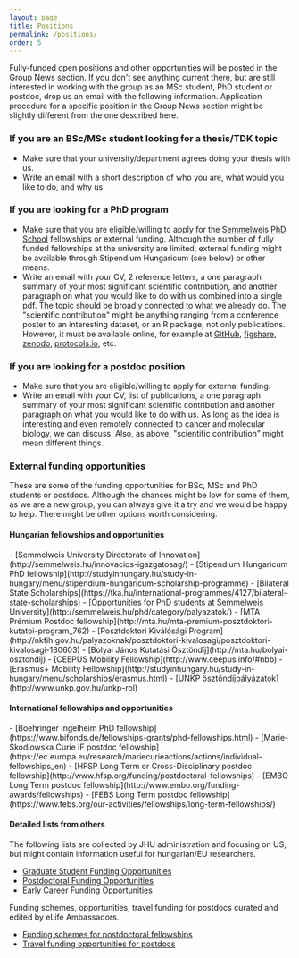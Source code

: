 ```yaml
---
layout: page
title: Positions
permalink: /positions/
order: 5
---
```


Fully-funded open positions and other opportunities will be posted in the Group
News section. If you don't see anything current there, but are still interested
in working with the group as an MSc student, PhD student or postdoc, drop us an
email with the following information. Application procedure for a specific
position in the Group News section might be slightly different from the one
described here.

<h3>If you are an BSc/MSc student looking for a thesis/TDK topic</h3>

- Make sure that your university/department agrees doing your thesis with us.
- Write an email with a short description of who you are, what would you like
  to do, and why us.

<h3>If you are looking for a PhD program</h3>

- Make sure that you are eligible/willing to apply for the [Semmelweis PhD
  School](http://phd.semmelweis.hu/en/) fellowships or external funding.
  Although the number of fully funded fellowships at the university are limited,
  external funding might be available through Stipendium Hungaricum (see below)
  or other means.
- Write an email with your CV, 2 reference letters, a one paragraph summary of
  your most significant scientific contribution, and another paragraph on what
  you would like to do with us combined into a single pdf. The topic should be
  broadly connected to what we already do. The "scientific contribution" might
  be anything ranging from a conference poster to an interesting dataset, or an
  R package, not only publications. However, it must be available online, for
  example at [GitHub](https://github.com/), [figshare](https://figshare.com/),
  [zenodo](http://zenodo.org/), [protocols.io](https://www.protocols.io/), etc.

<h3>If you are looking for a postdoc position</h3>

- Make sure that you are eligible/willing to apply for external funding.
- Write an email with your CV, list of publications, a one paragraph summary of
  your most significant scientific contribution and another paragraph on what
  you would like to do with us. As long as the idea is interesting and even
  remotely connected to cancer and molecular biology, we can discuss. Also, as
  above, "scientific contribution" might mean different things.

<h3>External funding opportunities</h3>

These are some of the funding opportunities for BSc, MSc and PhD students or
postdocs.  Although the chances might be low for some of them, as we are a new
group, you can always give it a try and we would be happy to help. There might
be other options worth considering.

<h4>Hungarian fellowships and opportunities</h4>
- [Semmelweis University Directorate of Innovation](http://semmelweis.hu/innovacios-igazgatosag/)
- [Stipendium Hungaricum PhD fellowship](http://studyinhungary.hu/study-in-hungary/menu/stipendium-hungaricum-scholarship-programme)
- [Bilateral State Scholarships](https://tka.hu/international-programmes/4127/bilateral-state-scholarships)
- [Opportunities for PhD students at Semmelweis University](http://semmelweis.hu/phd/category/palyazatok/)
- [MTA Prémium Postdoc fellowship](http://mta.hu/mta-premium-posztdoktori-kutatoi-program_762)
- [Posztdoktori Kiválósági Program](http://nkfih.gov.hu/palyazoknak/posztdoktori-kivalosagi/posztdoktori-kivalosagi-180603)
- [Bolyai János Kutatási Ösztöndíj](http://mta.hu/bolyai-osztondij)
- [CEEPUS Mobility Fellowship](http://www.ceepus.info/#nbb)
- [Erasmus+ Mobility Fellowship](http://studyinhungary.hu/study-in-hungary/menu/scholarships/erasmus.html)
- [ÚNKP ösztöndíjpályázatok](http://www.unkp.gov.hu/unkp-rol)

<h4>International fellowships and opportunities</h4>
- [Boehringer Ingelheim PhD fellowship](https://www.bifonds.de/fellowships-grants/phd-fellowships.html)
- [Marie-Skodlowska Curie IF postdoc fellowship](https://ec.europa.eu/research/mariecurieactions/actions/individual-fellowships_en)
- [HFSP Long Term or Cross-Disciplinary postdoc fellowship](http://www.hfsp.org/funding/postdoctoral-fellowships)
- [EMBO Long Term postdoc fellowship](http://www.embo.org/funding-awards/fellowships)
- [FEBS Long Term postdoc fellowship](https://www.febs.org/our-activities/fellowships/long-term-fellowships/)

<h4>Detailed lists from others</h4>

The following lists are collected by JHU administration and focusing on US, but
might contain information useful for hungarian/EU researchers.

- [Graduate Student Funding Opportunities](https://research.jhu.edu/rdt/funding-opportunities/graduate/)
- [Postdoctoral Funding Opportunities](https://research.jhu.edu/rdt/funding-opportunities/postdoctoral/)
- [Early Career Funding Opportunities](https://research.jhu.edu/rdt/funding-opportunities/early-career/)

Funding schemes, opportunities, travel funding for postdocs curated and edited
by eLife Ambassadors.

- [Funding schemes for postdoctoral fellowships](https://asntech.github.io/postdoc-funding-schemes/)
- [Travel funding opportunities for postdocs](https://asntech.github.io/postdoc-funding-schemes/travel-grants/)

